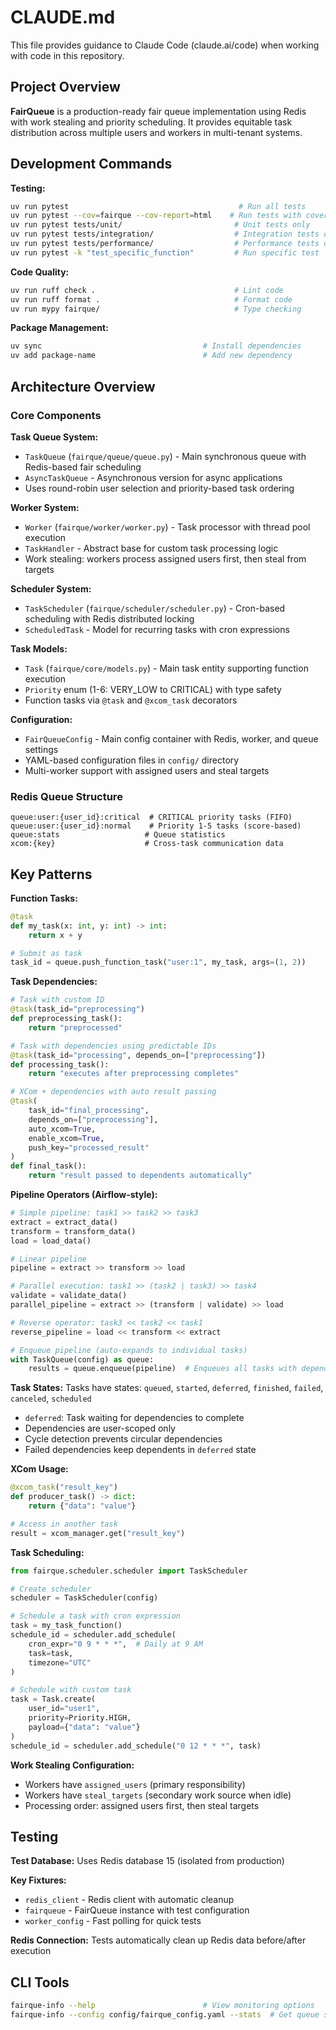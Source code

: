 # CLAUDE.md

This file provides guidance to Claude Code (claude.ai/code) when working with code in this repository.

## Project Overview

**FairQueue** is a production-ready fair queue implementation using Redis with work stealing and priority scheduling. It provides equitable task distribution across multiple users and workers in multi-tenant systems.

## Development Commands

**Testing:**
```bash
uv run pytest                                      # Run all tests
uv run pytest --cov=fairque --cov-report=html    # Run tests with coverage
uv run pytest tests/unit/                         # Unit tests only  
uv run pytest tests/integration/                  # Integration tests only
uv run pytest tests/performance/                  # Performance tests only
uv run pytest -k "test_specific_function"         # Run specific test
```

**Code Quality:**
```bash
uv run ruff check .                               # Lint code
uv run ruff format .                              # Format code
uv run mypy fairque/                              # Type checking
```

**Package Management:**
```bash
uv sync                                    # Install dependencies
uv add package-name                        # Add new dependency
```

## Architecture Overview

### Core Components

**Task Queue System:**
- `TaskQueue` (`fairque/queue/queue.py`) - Main synchronous queue with Redis-based fair scheduling
- `AsyncTaskQueue` - Asynchronous version for async applications
- Uses round-robin user selection and priority-based task ordering

**Worker System:**
- `Worker` (`fairque/worker/worker.py`) - Task processor with thread pool execution
- `TaskHandler` - Abstract base for custom task processing logic
- Work stealing: workers process assigned users first, then steal from targets

**Scheduler System:**
- `TaskScheduler` (`fairque/scheduler/scheduler.py`) - Cron-based scheduling with Redis distributed locking
- `ScheduledTask` - Model for recurring tasks with cron expressions

**Task Models:**
- `Task` (`fairque/core/models.py`) - Main task entity supporting function execution
- `Priority` enum (1-6: VERY_LOW to CRITICAL) with type safety
- Function tasks via `@task` and `@xcom_task` decorators

**Configuration:**
- `FairQueueConfig` - Main config container with Redis, worker, and queue settings
- YAML-based configuration files in `config/` directory
- Multi-worker support with assigned users and steal targets

### Redis Queue Structure
```
queue:user:{user_id}:critical  # CRITICAL priority tasks (FIFO)
queue:user:{user_id}:normal    # Priority 1-5 tasks (score-based)
queue:stats                   # Queue statistics
xcom:{key}                    # Cross-task communication data
```

## Key Patterns

**Function Tasks:**
```python
@task
def my_task(x: int, y: int) -> int:
    return x + y

# Submit as task
task_id = queue.push_function_task("user:1", my_task, args=(1, 2))
```

**Task Dependencies:**
```python
# Task with custom ID
@task(task_id="preprocessing")
def preprocessing_task():
    return "preprocessed"

# Task with dependencies using predictable IDs
@task(task_id="processing", depends_on=["preprocessing"])
def processing_task():
    return "executes after preprocessing completes"

# XCom + dependencies with auto result passing
@task(
    task_id="final_processing",
    depends_on=["preprocessing"],
    auto_xcom=True,
    enable_xcom=True,
    push_key="processed_result"
)
def final_task():
    return "result passed to dependents automatically"
```

**Pipeline Operators (Airflow-style):**
```python
# Simple pipeline: task1 >> task2 >> task3
extract = extract_data()
transform = transform_data()
load = load_data()

# Linear pipeline
pipeline = extract >> transform >> load

# Parallel execution: task1 >> (task2 | task3) >> task4
validate = validate_data()
parallel_pipeline = extract >> (transform | validate) >> load

# Reverse operator: task3 << task2 << task1
reverse_pipeline = load << transform << extract

# Enqueue pipeline (auto-expands to individual tasks)
with TaskQueue(config) as queue:
    results = queue.enqueue(pipeline)  # Enqueues all tasks with dependencies
```

**Task States:**
Tasks have states: `queued`, `started`, `deferred`, `finished`, `failed`, `canceled`, `scheduled`
- `deferred`: Task waiting for dependencies to complete
- Dependencies are user-scoped only
- Cycle detection prevents circular dependencies
- Failed dependencies keep dependents in `deferred` state

**XCom Usage:**
```python
@xcom_task("result_key")
def producer_task() -> dict:
    return {"data": "value"}

# Access in another task
result = xcom_manager.get("result_key")
```

**Task Scheduling:**
```python
from fairque.scheduler.scheduler import TaskScheduler

# Create scheduler
scheduler = TaskScheduler(config)

# Schedule a task with cron expression
task = my_task_function()
schedule_id = scheduler.add_schedule(
    cron_expr="0 9 * * *",  # Daily at 9 AM
    task=task,
    timezone="UTC"
)

# Schedule with custom task
task = Task.create(
    user_id="user1",
    priority=Priority.HIGH,
    payload={"data": "value"}
)
schedule_id = scheduler.add_schedule("0 12 * * *", task)
```

**Work Stealing Configuration:**
- Workers have `assigned_users` (primary responsibility)  
- Workers have `steal_targets` (secondary work source when idle)
- Processing order: assigned users first, then steal targets

## Testing

**Test Database:** Uses Redis database 15 (isolated from production)

**Key Fixtures:**
- `redis_client` - Redis client with automatic cleanup
- `fairqueue` - FairQueue instance with test configuration
- `worker_config` - Fast polling for quick tests

**Redis Connection:** Tests automatically clean up Redis data before/after execution

## CLI Tools

```bash
fairque-info --help                        # View monitoring options
fairque-info --config config/fairque_config.yaml --stats  # Get queue statistics
```